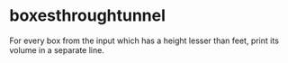 # boxesthroughtunnel
For every box from the input which has a height lesser than  feet, print its volume in a separate line.
